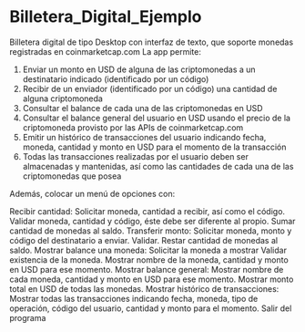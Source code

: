 # Billetera_Digital_Ejemplo
Billetera digital de tipo Desktop con interfaz de texto, que soporte monedas registradas en coinmarketcap.com
La app permite:

1) Enviar un monto en USD de alguna de las criptomonedas a un destinatario indicado (identificado por un código)
2) Recibir de un enviador (identificado por un código) una cantidad de alguna criptomoneda
3) Consultar el balance de cada una de las criptomonedas en USD
4) Consultar el balance general del usuario en USD usando el precio de la criptomoneda provisto por las APIs de coinmarketcap.com
5) Emitir un histórico de transacciones del usuario indicando fecha, moneda, cantidad y monto en USD para el momento de la transacción
6) Todas las transacciones realizadas por el usuario deben ser almacenadas y mantenidas, así como las cantidades de cada una de las criptomonedas que posea

Además, colocar un menú de opciones con:

Recibir cantidad:
Solicitar moneda, cantidad a recibir, así como el código.
Validar moneda, cantidad y código, éste debe ser diferente al propio.
Sumar cantidad de monedas al saldo.
Transferir monto:
Solicitar moneda, monto y código del destinatario a enviar.
Validar.
Restar cantidad de monedas al saldo.
Mostrar balance una moneda:
Solicitar la moneda a mostrar
Validar existencia de la moneda.
Mostrar nombre de la moneda, cantidad y monto en USD para ese momento.
Mostrar balance general:
Mostrar nombre de cada moneda, cantidad y monto en USD para ese momento.
Mostrar monto total en USD de todas las monedas.
Mostrar histórico de transacciones:
Mostrar todas las transacciones indicando fecha, moneda, tipo de operación, código del usuario, cantidad y monto para el momento.
Salir del programa
